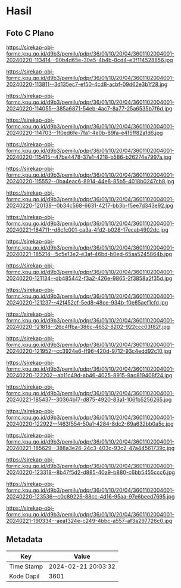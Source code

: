 # Hasil

## Foto C Plano

https://sirekap-obj-formc.kpu.go.id/d9b3/pemilu/pdpr/36/01/10/20/04/3601102004001-20240220-113414--90b4d65e-30e5-4b4b-8cd4-e3f114528856.jpg

https://sirekap-obj-formc.kpu.go.id/d9b3/pemilu/pdpr/36/01/10/20/04/3601102004001-20240220-113811--3d135ec7-ef50-4cd8-acbf-09d62e3b1f28.jpg

https://sirekap-obj-formc.kpu.go.id/d9b3/pemilu/pdpr/36/01/10/20/04/3601102004001-20240220-114055--385a6871-54eb-4ac7-8a77-25a6535b7f6d.jpg

https://sirekap-obj-formc.kpu.go.id/d9b3/pemilu/pdpr/36/01/10/20/04/3601102004001-20240220-114703--1f0ed6fe-7fa1-4e0b-89fa-e4f5ff82a1d6.jpg

https://sirekap-obj-formc.kpu.go.id/d9b3/pemilu/pdpr/36/01/10/20/04/3601102004001-20240220-115415--47be4478-37e1-4218-b586-b26274e7997a.jpg

https://sirekap-obj-formc.kpu.go.id/d9b3/pemilu/pdpr/36/01/10/20/04/3601102004001-20240220-115552--0ba4eac6-8914-44e8-85b5-4018b0247cb8.jpg

https://sirekap-obj-formc.kpu.go.id/d9b3/pemilu/pdpr/36/01/10/20/04/3601102004001-20240220-120139--0b34c568-6631-4217-bb3b-f5ee7d343e92.jpg

https://sirekap-obj-formc.kpu.go.id/d9b3/pemilu/pdpr/36/01/10/20/04/3601102004001-20240221-184711--d8cfc001-ca3a-4fd2-b028-17ecab4902dc.jpg

https://sirekap-obj-formc.kpu.go.id/d9b3/pemilu/pdpr/36/01/10/20/04/3601102004001-20240221-185214--5c5e13e2-e3af-46bd-b0ed-65aa5245864b.jpg

https://sirekap-obj-formc.kpu.go.id/d9b3/pemilu/pdpr/36/01/10/20/04/3601102004001-20240220-121134--db485442-f3a2-426e-9865-2f3858a2f35d.jpg

https://sirekap-obj-formc.kpu.go.id/d9b3/pemilu/pdpr/36/01/10/20/04/3601102004001-20240220-121237--42f452cf-5ed8-48ce-934b-f0e85aef1cfd.jpg

https://sirekap-obj-formc.kpu.go.id/d9b3/pemilu/pdpr/36/01/10/20/04/3601102004001-20240220-121818--26c4ffba-386c-4652-8202-922ccc03f82f.jpg

https://sirekap-obj-formc.kpu.go.id/d9b3/pemilu/pdpr/36/01/10/20/04/3601102004001-20240220-121952--cc3924e6-ff96-420d-9712-93c4edd92c10.jpg

https://sirekap-obj-formc.kpu.go.id/d9b3/pemilu/pdpr/36/01/10/20/04/3601102004001-20240220-122202--ab11c49d-ab46-4025-8915-9ac819408f24.jpg

https://sirekap-obj-formc.kpu.go.id/d9b3/pemilu/pdpr/36/01/10/20/04/3601102004001-20240221-185437--30364b17-d875-4920-83a1-106fb5256265.jpg

https://sirekap-obj-formc.kpu.go.id/d9b3/pemilu/pdpr/36/01/10/20/04/3601102004001-20240220-122922--f463f554-50a1-4284-8dc2-69a632bb0a5c.jpg

https://sirekap-obj-formc.kpu.go.id/d9b3/pemilu/pdpr/36/01/10/20/04/3601102004001-20240221-185629--388a3e26-24c3-403c-93c2-47a44561739c.jpg

https://sirekap-obj-formc.kpu.go.id/d9b3/pemilu/pdpr/36/01/10/20/04/3601102004001-20240220-123318--8b47f5d2-d885-40a9-b880-c6bb5455ccc6.jpg

https://sirekap-obj-formc.kpu.go.id/d9b3/pemilu/pdpr/36/01/10/20/04/3601102004001-20240220-123536--c0c89226-88cc-4d16-95aa-97e6beed7695.jpg

https://sirekap-obj-formc.kpu.go.id/d9b3/pemilu/pdpr/36/01/10/20/04/3601102004001-20240221-190334--aeaf324e-c249-4bbc-a557-af3a297726c0.jpg


## Metadata

| Key        | Value               |
| ---------- | ------------------- |
| Time Stamp | 2024-02-21 20:03:32 |
| Kode Dapil | 3601                |



